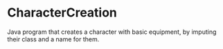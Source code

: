 # CharacterCreation
Java program that creates a character with basic equipment, by imputing their class and a name for them.
